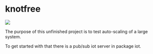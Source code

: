 # knotfree

![](https://github.com/awootton/knotfreeiot/workflows/Go/badge.svg)

The purpose of this unfinished project is to test auto-scaling of a large system. 

To get started with that there is a pub/sub iot server in package iot. 

